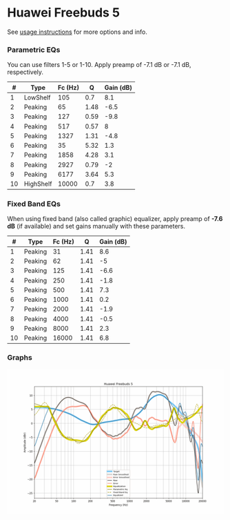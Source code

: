 # Huawei Freebuds 5
See [usage instructions](https://github.com/jaakkopasanen/AutoEq#usage) for more options and info.

### Parametric EQs
You can use filters 1-5 or 1-10. Apply preamp of -7.1 dB or -7.1 dB, respectively.

|   # | Type      |   Fc (Hz) |    Q |   Gain (dB) |
|-----|-----------|-----------|------|-------------|
|   1 | LowShelf  |       105 | 0.7  |         8.1 |
|   2 | Peaking   |        65 | 1.48 |        -6.5 |
|   3 | Peaking   |       127 | 0.59 |        -9.8 |
|   4 | Peaking   |       517 | 0.57 |         8   |
|   5 | Peaking   |      1327 | 1.31 |        -4.8 |
|   6 | Peaking   |        35 | 5.32 |         1.3 |
|   7 | Peaking   |      1858 | 4.28 |         3.1 |
|   8 | Peaking   |      2927 | 0.79 |        -2   |
|   9 | Peaking   |      6177 | 3.64 |         5.3 |
|  10 | HighShelf |     10000 | 0.7  |         3.8 |

### Fixed Band EQs
When using fixed band (also called graphic) equalizer, apply preamp of **-7.6 dB** (if available) and set gains manually with these parameters.

|   # | Type    |   Fc (Hz) |    Q |   Gain (dB) |
|-----|---------|-----------|------|-------------|
|   1 | Peaking |        31 | 1.41 |         8.6 |
|   2 | Peaking |        62 | 1.41 |        -5   |
|   3 | Peaking |       125 | 1.41 |        -6.6 |
|   4 | Peaking |       250 | 1.41 |        -1.8 |
|   5 | Peaking |       500 | 1.41 |         7.3 |
|   6 | Peaking |      1000 | 1.41 |         0.2 |
|   7 | Peaking |      2000 | 1.41 |        -1.9 |
|   8 | Peaking |      4000 | 1.41 |        -0.5 |
|   9 | Peaking |      8000 | 1.41 |         2.3 |
|  10 | Peaking |     16000 | 1.41 |         6.8 |

### Graphs
![](./Huawei%20Freebuds%205.png)
